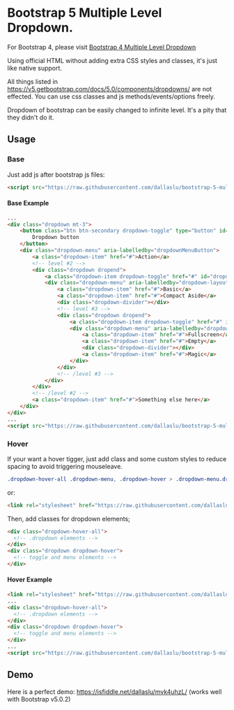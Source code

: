 # Bootstrap 5 Multiple Level Dropdown.

For Bootstrap 4, please visit [Bootstrap 4 Multiple Level Dropdown](https://github.com/dallaslu/bootstrap-4-multi-level-dropdown)

Using official HTML without adding extra CSS styles and classes, it's just like native support. 

All things listed in https://v5.getbootstrap.com/docs/5.0/components/dropdowns/ are not effected. You can use css classes and js methods/events/options freely.

Dropdown of bootstrap can be easily changed to infinite level. It's a pity that they didn't do it.

## Usage

### Base
Just add js after bootstrap js files:

```html
<script src="https://raw.githubusercontent.com/dallaslu/bootstrap-5-multi-level-dropdown/master/bootstrap5-dropdown-ml-hack.js"></script>
```
#### Base Example
```html
...
<div class="dropdown mt-3">
    <button class="btn btn-secondary dropdown-toggle" type="button" id="dropdownMenuButton" data-bs-toggle="dropdown" aria-haspopup="true" aria-expanded="false">
        Dropdown button
    </button>
    <div class="dropdown-menu" aria-labelledby="dropdownMenuButton">
        <a class="dropdown-item" href="#">Action</a>
        <!-- level #2 -->
        <div class="dropdown dropend">
            <a class="dropdown-item dropdown-toggle" href="#" id="dropdown-layouts" data-bs-toggle="dropdown" aria-haspopup="true" aria-expanded="false">Layouts</a>
            <div class="dropdown-menu" aria-labelledby="dropdown-layouts">
                <a class="dropdown-item" href="#">Basic</a>
                <a class="dropdown-item" href="#">Compact Aside</a>
                <div class="dropdown-divider"></div>
                <!-- level #3 -->
                <div class="dropdown dropend">
                    <a class="dropdown-item dropdown-toggle" href="#" id="dropdown-layouts" data-bs-toggle="dropdown" aria-haspopup="true" aria-expanded="false">Custom</a>
                    <div class="dropdown-menu" aria-labelledby="dropdown-layouts">
                        <a class="dropdown-item" href="#">Fullscreen</a>
                        <a class="dropdown-item" href="#">Empty</a>
                        <div class="dropdown-divider"></div>
                        <a class="dropdown-item" href="#">Magic</a>
                    </div>
                </div>
                <!-- /level #3 -->
            </div>
        </div>
        <!-- /level #2 -->
        <a class="dropdown-item" href="#">Something else here</a>
    </div>
</div>
...
<script src="https://raw.githubusercontent.com/dallaslu/bootstrap-5-multi-level-dropdown/master/bootstrap5-dropdown-ml-hack.js"></script>
```
### Hover
If your want a hover tigger, just add class and some custom styles to reduce spacing to avoid triggering mouseleave.
```css
.dropdown-hover-all .dropdown-menu, .dropdown-hover > .dropdown-menu.dropend { margin-left:-1px !important }
```
or:
```html
<link rel="stylesheet" href="https://raw.githubusercontent.com/dallaslu/bootstrap-5-multi-level-dropdown/master/bootstrap5-dropdown-ml-hack-hover.css" />
```
Then, add classes for dropdown elements;
```html
<div class="dropdown-hover-all">
  <!-- .dropdown elements -->
</div>
<div class="dropdown dropdown-hover">
  <!-- toggle and menu elements -->
</div>
```
#### Hover Example
```html
<link rel="stylesheet" href="https://raw.githubusercontent.com/dallaslu/bootstrap-5-multi-level-dropdown/master/bootstrap5-dropdown-ml-hack-hover.css" />
...
<div class="dropdown-hover-all">
  <!-- .dropdown elements -->
</div>
<div class="dropdown dropdown-hover">
  <!-- toggle and menu elements -->
</div>
...
<script src="https://raw.githubusercontent.com/dallaslu/bootstrap-5-multi-level-dropdown/master/bootstrap5-dropdown-ml-hack.js"></script>
```

## Demo

Here is a perfect demo: https://jsfiddle.net/dallaslu/mvk4uhzL/ (works well with Bootstrap v5.0.2)
